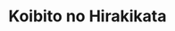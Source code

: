 --- 
title: "Koibito no Hirakikata"
publishdate: "2019-5-20T16:48:46+02:00"
src: "https://365manga.net/manga/koibito-no-hirakikata"
image: "https://data.365manga.net/images/thumbnails/19268-koibito-no-hirakikata.jpg"
description: "These thoughts are hotter than flame, and deeper than the fallen snow. “I love Ichikawa-chan”. As his body burned at the other’s touch, the confession slipped out. Natsuki’s thoughts were always dwelling on his art teacher, Ichikawa. When he learned of Ichikawa’s sudden retirement, he tried to prevent it, but… From the art room tinted by their memories, their passionate sighs begin to fall."
---